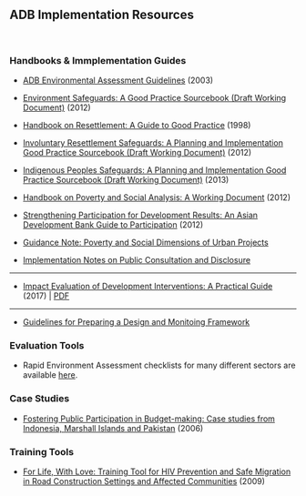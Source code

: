 ## ADB Implementation Resources

<p>&nbsp;</p>

<!--
*NOTE:* These documents are no longer available at the given links
-->

<!--
### Project categorization forms
-->

<!--
* environment [[PDF]](http://www.adb.org/Documents/Guidelines/Environmental_Assessment/Environmental-Categorization-Form.pdf) [[Doc]](http://www.adb.org/Documents/Guidelines/Environmental_Assessment/Environmental-Categorization-Form.doc)
* involuntary resettlement [[PDF]](http://www.adb.org/Documents/Guidelines/Resettlement/IR-Categorization-Form.pdf) [[Doc]](http://www.adb.org/Documents/Guidelines/Resettlement/IR-Categorization-Form.doc)
* 
Indigenous Peoples [[PDF]](http://www.adb.org/Documents/Guidelines/IndigenousPeoples/IP-Categorization-Form-Jun2010.pdf) [[Doc]](http://www.adb.org/Documents/Guidelines/IndigenousPeoples/IP-Categorization-Form-Jun2010.doc)
-->

### Handbooks & Immplementation Guides

* [ADB Environmental Assessment Guidelines](https://www.adb.org/documents/adb-environmental-assessment-guidelines) (2003) <!--[[PDF]](http://www.adb.org/documents/guidelines/environmental_assessment/)-->
* [Environment Safeguards: A Good Practice Sourcebook (Draft Working Document)](https://www.adb.org/documents/environment-safeguards-good-practice-sourcebook) (2012)
* [Handbook on Resettlement: A Guide to Good Practice](https://www.adb.org/documents/handbook-resettlement-guide-good-practice) (1998)
* [Involuntary Resettlement Safeguards: A Planning and Implementation Good Practice Sourcebook (Draft Working Document)](https://www.adb.org/documents/involuntary-resettlement-safeguards-planning-and-implementation-good-practice-sourcebook-d) (2012)
* [Indigenous Peoples Safeguards: A Planning and Implementation Good Practice Sourcebook (Draft Working Document)](https://www.adb.org/documents/indigenous-peoples-safeguards-planning-and-implementation-good-practice-sourcebook) (2013)
* [Handbook on Poverty and Social Analysis: A Working Document](https://www.adb.org/documents/handbook-poverty-and-social-analysis-working-document) (2012)
* [Strengthening Participation for Development Results: An Asian Development Bank Guide to Participation](https://www.adb.org/documents/strengthening-participation-development-results-asian-development-bank-guide-participation) (2012)
* [Guidance Note: Poverty and Social Dimensions of Urban Projects](https://www.adb.org/documents/guidance-note-poverty-and-social-dimensions-urban-projects)

* [Implementation Notes on Public Consultation and Disclosure](# "Public_Consultation_Information_Disclosure.pdf")



---

* [Impact Evaluation of Development Interventions: A Practical Guide](https://www.adb.org/publications/impact-evaluation-development-interventions-practical-guide) (2017) | [PDF](https://www.adb.org/sites/default/files/publication/392376/impact-evaluation-development-interventions-guide.pdf)


<!--
*NOTE:* These documents are no longer available at the given links
-->

<!--
### Case Studies

<!--
* [Fostering Public Participation in Budget-making: Case studies from Indonesia, Marshall Islands and Pakistan](http://www.adb.org/Documents/Books/Fostering-Public-Participation/fostering-public-participation.pdf) (2006)
* [Complaint Handling in the Rehabilitation of Aceh and Nias—Experiences of the Asian Development Bank and Other Organizations.](www.adb.org/ Documents/Books/ComplaintHandling-Rehabilitation/default.asp)


<!--
### Training Tools

<!--
* [For Life, With Love: Training Tool for HIV Prevention and Safe Migration in Road Construction Settings and Affected Communities](http://www.adb.org/documents/books/for-life-with-love/for-life-with-love.pdf) (2009)
-->



---


* [Guidelines for Preparing a Design and Monitoing Framework](https://www.adb.org/sites/default/files/institutional-document/32509/guidelines-preparing-dmf.pdf)


<!---

<h2 id="adb-implementation-resources">ADB Implementation Resources</h2>
<p>&nbsp;</p>
<h3 id="project-categorization-forms">Project categorization forms</h3>
<ul>
<li>environment <a href="http://www.adb.org/Documents/Guidelines/Environmental_Assessment/Environmental-Categorization-Form.pdf">[PDF]</a> <a href="http://www.adb.org/Documents/Guidelines/Environmental_Assessment/Environmental-Categorization-Form.doc">[Doc]</a></li>
<li>involuntary resettlement <a href="http://www.adb.org/Documents/Guidelines/Resettlement/IR-Categorization-Form.pdf">[PDF]</a> <a href="http://www.adb.org/Documents/Guidelines/Resettlement/IR-Categorization-Form.doc">[Doc]</a></li>
<li>Indigenous Peoples <a href="http://www.adb.org/Documents/Guidelines/IndigenousPeoples/IP-Categorization-Form-Jun2010.pdf">[PDF]</a> <a href="http://www.adb.org/Documents/Guidelines/IndigenousPeoples/IP-Categorization-Form-Jun2010.doc">[Doc]</a></li>
</ul>
<h3 id="handbooks">Handbooks</h3>
<ul>
<li><a href="http://www.adb.org/Documents/Handbooks/Resettlement/">Handbook_on_Resettlement.pdf Handbook on Resettlement: A Guide to Good Practice</a> (1998)</li>
<li><a href="http://www.adb.org/Documents/Handbooks/Social-Analysis/social-analysis-handbook.pdf">Handbook on Social Analysis, A Working Document</a> (Nov 2007)</li>
</ul>
<!--
* [Public_Consultation_Information_Disclosure.pdf Implementation Notes on Public Consultation and Disclosure](http://www.adb.org/documents/guidelines/environmental_assessment/)
-->

<h3 id="evaluation-tools">Evaluation Tools</h3>
<ul>
<li>Rapid Environment Assessment checklists for many different sectors are available <a href="http://www.adb.org/documents/Guidelines/Environmental_Assessment/eaguidelines002.asp">here</a>.</li>
</ul>
<h3 id="case-studies">Case Studies</h3>
<ul>
<li><a href="http://www.adb.org/Documents/Books/Fostering-Public-Participation/fostering-public-participation.pdf">Fostering Public Participation in Budget-making: Case studies from Indonesia, Marshall Islands and Pakistan</a> (2006)</li>
</ul>
<h3 id="training-tools">Training Tools</h3>
<ul>
<li><a href="http://www.adb.org/documents/books/for-life-with-love/for-life-with-love.pdf">For Life, With Love: Training Tool for HIV Prevention and Safe Migration in Road Construction Settings and Affected Communities</a> (2009)</li>
</ul>


<!--

[Aid for Trade in Asia and the Pacific: Promoting Economic Diversification and Empowerment](https://www.adb.org/publications/aid-trade-asia-pacific-economic-diversification-empowerment)

[Our Work in the Pacific](https://www.adb.org/sites/default/files/publication/158523/our-work-pacific-2017.pdf)

[ADB Approves Plan to Expand Presence in Pacific](https://www.adb.org/news/adb-approves-plan-expand-presence-pacific)

--->
